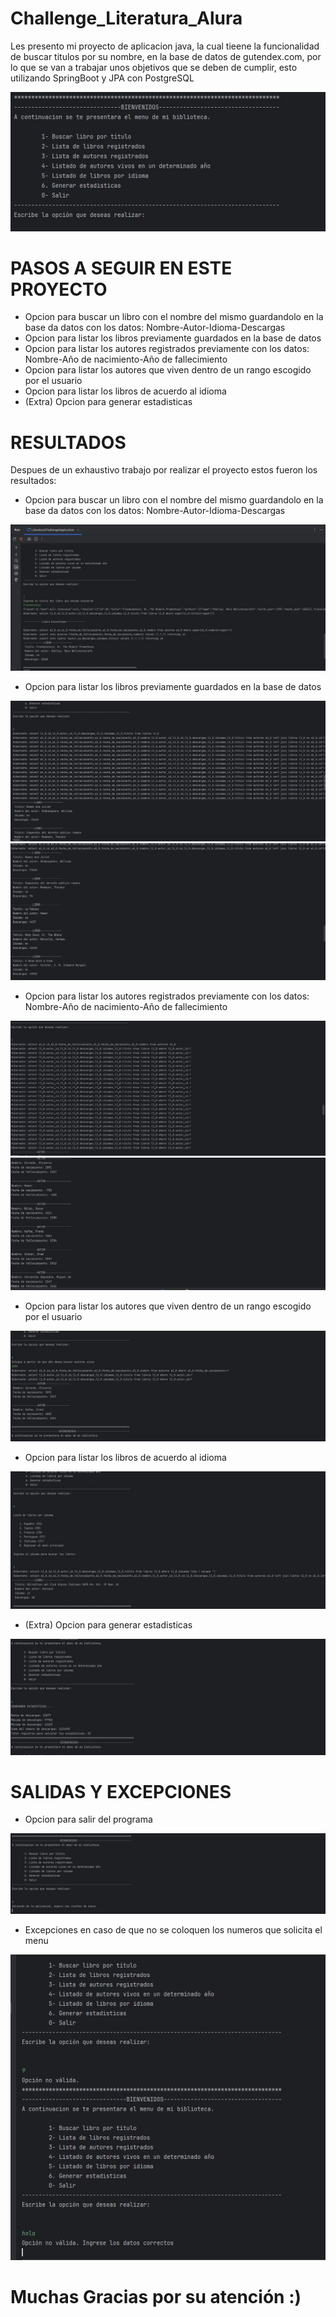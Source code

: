 # Challenge_Literatura_Alura
Les presento mi proyecto de aplicacion java, la cual tieene la funcionalidad de buscar titulos por su nombre, en la base de datos de gutendex.com, por lo que se van a trabajar unos objetivos que se deben de cumplir, esto utilizando SpringBoot y JPA con PostgreSQL

<img src="https://github.com/DanielOrtz/Challenge_Literatura_Alura/blob/main/Interfaz.JPG">

<h1>PASOS A SEGUIR EN ESTE PROYECTO</h1>
<ul>
  <li>Opcion para buscar un libro con el nombre del mismo guardandolo en la base da datos con los datos: Nombre-Autor-Idioma-Descargas</li>
  <li>Opcion para listar los libros previamente guardados en la base de datos</li>
  <li>Opcion para listar los autores registrados previamente con los datos: Nombre-Año de nacimiento-Año de fallecimiento</li>
  <li>Opcion para listar los autores que viven dentro de un rango escogido por el usuario</li>
  <li>Opcion para listar los libros de acuerdo al idioma</li>
  <li>(Extra) Opcion para generar estadisticas</li>
</ul>

<h1>RESULTADOS</h1>
Despues de un exhaustivo trabajo por realizar el proyecto estos fueron los resultados:
<ul>
  <li>Opcion para buscar un libro con el nombre del mismo guardandolo en la base da datos con los datos: Nombre-Autor-Idioma-Descargas</li>
</ul>
<img src="https://github.com/DanielOrtz/Challenge_Literatura_Alura/blob/main/Readme_Imagenes/Opcion%201.JPG">
<ul>
  <li>Opcion para listar los libros previamente guardados en la base de datos</li>
</ul>
<img src="https://github.com/DanielOrtz/Challenge_Literatura_Alura/blob/main/Readme_Imagenes/Opcion%202.JPG">
<img src="https://github.com/DanielOrtz/Challenge_Literatura_Alura/blob/main/Readme_Imagenes/Opcion%202.1.JPG">
<ul>
   <li>Opcion para listar los autores registrados previamente con los datos: Nombre-Año de nacimiento-Año de fallecimiento</li>
</ul>
<img src="https://github.com/DanielOrtz/Challenge_Literatura_Alura/blob/main/Readme_Imagenes/Opcion%203.JPG">
<img src="https://github.com/DanielOrtz/Challenge_Literatura_Alura/blob/main/Readme_Imagenes/Opcion%203.1.JPG">
<ul>
     <li>Opcion para listar los autores que viven dentro de un rango escogido por el usuario</li>
</ul>
<img src="https://github.com/DanielOrtz/Challenge_Literatura_Alura/blob/main/Readme_Imagenes/Opcion%204.JPG">
<ul>
      <li>Opcion para listar los libros de acuerdo al idioma</li>
</ul>
<img src="https://github.com/DanielOrtz/Challenge_Literatura_Alura/blob/main/Readme_Imagenes/Opcion%205.JPG">
<ul>
     <li>(Extra) Opcion para generar estadisticas</li>
</ul>
<img src="https://github.com/DanielOrtz/Challenge_Literatura_Alura/blob/main/Readme_Imagenes/Opcion%206.JPG">

<h1>SALIDAS Y EXCEPCIONES</h1>
<ul>
     <li>Opcion para salir del programa</li>
</ul>
<img src="https://github.com/DanielOrtz/Challenge_Literatura_Alura/blob/main/Readme_Imagenes/oPCION%200.JPG">
<ul>
     <li>Excepciones en caso de que no se coloquen los numeros que solicita el menu</li>
</ul>
<img src="https://github.com/DanielOrtz/Challenge_Literatura_Alura/blob/main/Readme_Imagenes/Excepciones.JPG">

<h1>Muchas Gracias por su atención :) </h1>
